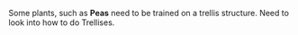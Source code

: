Some plants, such as **Peas** need to be trained on a trellis structure. Need to look into how to do Trellises.